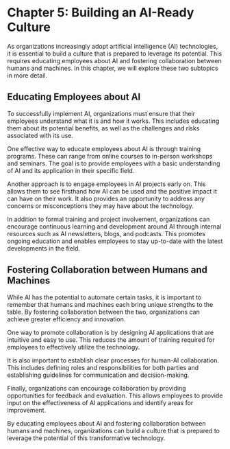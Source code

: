 Chapter 5: Building an AI-Ready Culture
=======================================

As organizations increasingly adopt artificial intelligence (AI) technologies, it is essential to build a culture that is prepared to leverage its potential. This requires educating employees about AI and fostering collaboration between humans and machines. In this chapter, we will explore these two subtopics in more detail.

Educating Employees about AI
----------------------------

To successfully implement AI, organizations must ensure that their employees understand what it is and how it works. This includes educating them about its potential benefits, as well as the challenges and risks associated with its use.

One effective way to educate employees about AI is through training programs. These can range from online courses to in-person workshops and seminars. The goal is to provide employees with a basic understanding of AI and its application in their specific field.

Another approach is to engage employees in AI projects early on. This allows them to see firsthand how AI can be used and the positive impact it can have on their work. It also provides an opportunity to address any concerns or misconceptions they may have about the technology.

In addition to formal training and project involvement, organizations can encourage continuous learning and development around AI through internal resources such as AI newsletters, blogs, and podcasts. This promotes ongoing education and enables employees to stay up-to-date with the latest developments in the field.

Fostering Collaboration between Humans and Machines
---------------------------------------------------

While AI has the potential to automate certain tasks, it is important to remember that humans and machines each bring unique strengths to the table. By fostering collaboration between the two, organizations can achieve greater efficiency and innovation.

One way to promote collaboration is by designing AI applications that are intuitive and easy to use. This reduces the amount of training required for employees to effectively utilize the technology.

It is also important to establish clear processes for human-AI collaboration. This includes defining roles and responsibilities for both parties and establishing guidelines for communication and decision-making.

Finally, organizations can encourage collaboration by providing opportunities for feedback and evaluation. This allows employees to provide input on the effectiveness of AI applications and identify areas for improvement.

By educating employees about AI and fostering collaboration between humans and machines, organizations can build a culture that is prepared to leverage the potential of this transformative technology.
